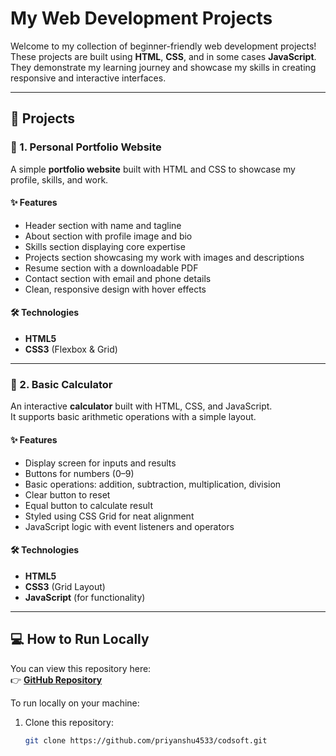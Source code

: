 # My Web Development Projects

Welcome to my collection of beginner-friendly web development projects!  
These projects are built using **HTML**, **CSS**, and in some cases **JavaScript**.  
They demonstrate my learning journey and showcase my skills in creating responsive and interactive interfaces.

---

## 🌟 Projects

### 📁 1. Personal Portfolio Website
A simple **portfolio website** built with HTML and CSS to showcase my profile, skills, and work.

#### ✨ Features
- Header section with name and tagline
- About section with profile image and bio
- Skills section displaying core expertise
- Projects section showcasing my work with images and descriptions
- Resume section with a downloadable PDF
- Contact section with email and phone details
- Clean, responsive design with hover effects

#### 🛠️ Technologies
- **HTML5**
- **CSS3** (Flexbox & Grid)

---

### 📁 2. Basic Calculator
An interactive **calculator** built with HTML, CSS, and JavaScript.  
It supports basic arithmetic operations with a simple layout.

#### ✨ Features
- Display screen for inputs and results
- Buttons for numbers (0–9)
- Basic operations: addition, subtraction, multiplication, division
- Clear button to reset
- Equal button to calculate result
- Styled using CSS Grid for neat alignment
- JavaScript logic with event listeners and operators

#### 🛠️ Technologies
- **HTML5**
- **CSS3** (Grid Layout)
- **JavaScript** (for functionality)

---

## 💻 How to Run Locally
You can view this repository here:  
👉 **[GitHub Repository](https://github.com/priyanshu4533/codsoft)**

To run locally on your machine:
1. Clone this repository:
   ```bash
   git clone https://github.com/priyanshu4533/codsoft.git
